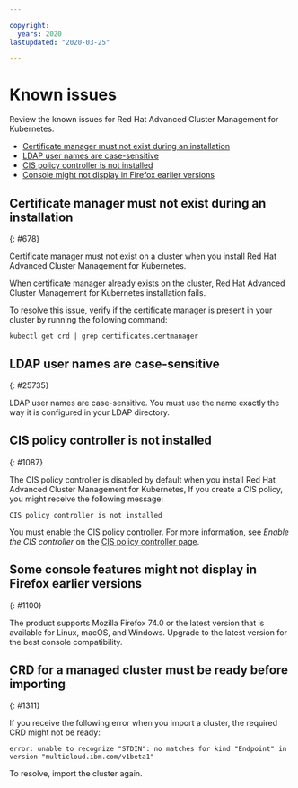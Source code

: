 ```yaml
---

copyright:
  years: 2020
lastupdated: "2020-03-25"

---
```


# Known issues

Review the known issues for Red Hat Advanced Cluster Management for Kubernetes. 

  - [Certificate manager must not exist during an installation](#678)
  - [LDAP user names are case-sensitive](#25735)
  - [CIS policy controller is not installed](#1087)
  - [Console might not display in Firefox earlier versions](#1100)

## Certificate manager must not exist during an installation
{: #678}

Certificate manager must not exist on a cluster when you install Red Hat Advanced Cluster Management for Kubernetes.

When certificate manager already exists on the cluster, Red Hat Advanced Cluster Management for Kubernetes installation fails. 

To resolve this issue, verify if the certificate manager is present in your cluster by running the following command: 

   ```
   kubectl get crd | grep certificates.certmanager
   ```

## LDAP user names are case-sensitive
{: #25735}

LDAP user names are case-sensitive. You must use the name exactly the way it is configured in your LDAP directory.

## CIS policy controller is not installed
{: #1087}

The CIS policy controller is disabled by default when you install Red Hat Advanced Cluster Management for Kubernetes, If you create a CIS policy, you might receive the following message:

   ```
   CIS policy controller is not installed
   ```

You must enable the CIS policy controller. For more information, see _Enable the CIS controller_ on the [CIS policy controller page](../governance/cis_policy_ctrl.md#cisc).

## Some console features might not display in Firefox earlier versions
{: #1100}

The product supports Mozilla Firefox 74.0 or the latest version that is available for Linux, macOS, and Windows. Upgrade to the latest version for the best console compatibility.

## CRD for a managed cluster must be ready before importing
{: #1311}

If you receive the following error when you import a cluster, the required CRD might not be ready:

  ```
  error: unable to recognize "STDIN": no matches for kind "Endpoint" in version "multicloud.ibm.com/v1beta1"
  ```

  To resolve, import the cluster again.


